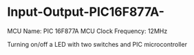 Input-Output-PIC16F877A-
========================
MCU Name: PIC 16F877A
MCU Clock Frequency: 12MHz

Turning on/off a LED with two switches and PIC microcontroller
